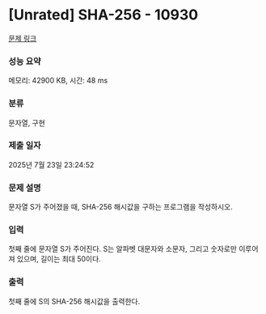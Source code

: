 # [Unrated] SHA-256 - 10930 

[문제 링크](https://www.acmicpc.net/problem/10930) 

### 성능 요약

메모리: 42900 KB, 시간: 48 ms

### 분류

문자열, 구현

### 제출 일자

2025년 7월 23일 23:24:52

### 문제 설명

<p>문자열 S가 주어졌을 때, SHA-256 해시값을 구하는 프로그램을 작성하시오.</p>

### 입력 

 <p>첫째 줄에 문자열 S가 주어진다. S는 알파벳 대문자와 소문자, 그리고 숫자로만 이루어져 있으며, 길이는 최대 50이다.</p>

### 출력 

 <p>첫째 줄에 S의 SHA-256 해시값을 출력한다.</p>

